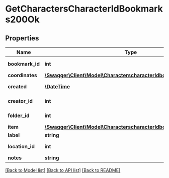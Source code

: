 # GetCharactersCharacterIdBookmarks200Ok

## Properties
Name | Type | Description | Notes
------------ | ------------- | ------------- | -------------
**bookmark_id** | **int** | bookmark_id integer | 
**coordinates** | [**\Swagger\Client\Model\CharacterscharacterIdbookmarksCoordinates**](CharacterscharacterIdbookmarksCoordinates.md) |  | [optional] 
**created** | [**\DateTime**](\DateTime.md) | created string | 
**creator_id** | **int** | creator_id integer | 
**folder_id** | **int** | folder_id integer | [optional] 
**item** | [**\Swagger\Client\Model\CharacterscharacterIdbookmarksItem**](CharacterscharacterIdbookmarksItem.md) |  | [optional] 
**label** | **string** | label string | 
**location_id** | **int** | location_id integer | 
**notes** | **string** | notes string | 

[[Back to Model list]](../README.md#documentation-for-models) [[Back to API list]](../README.md#documentation-for-api-endpoints) [[Back to README]](../README.md)


